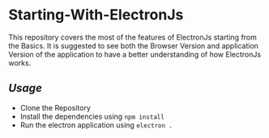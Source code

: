 # Starting-With-ElectronJs
This repository covers the most of the features of ElectronJs starting from the Basics. It is suggested to see both the Browser Version and application Version of the application to have a better understanding of how ElectronJs works.

## _Usage_
- Clone the Repository
- Install the dependencies using ``` npm install ```
- Run the electron application using ``` electron . ```

